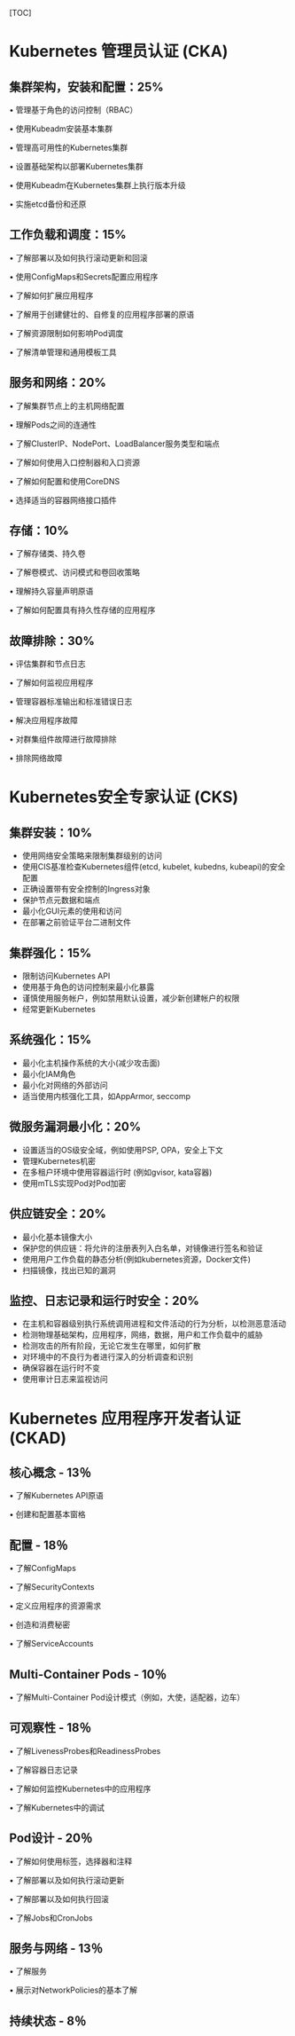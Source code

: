 [TOC]



# Kubernetes 管理员认证 (CKA)



## **集群架构，安装和配置：25%**



• 管理基于角色的访问控制（RBAC）

• 使用Kubeadm安装基本集群

• 管理高可用性的Kubernetes集群

• 设置基础架构以部署Kubernetes集群

• 使用Kubeadm在Kubernetes集群上执行版本升级

• 实施etcd备份和还原



## **工作负载和调度：15%**

• 了解部署以及如何执行滚动更新和回滚

• 使用ConfigMaps和Secrets配置应用程序

• 了解如何扩展应用程序

• 了解用于创建健壮的、自修复的应用程序部署的原语

• 了解资源限制如何影响Pod调度

• 了解清单管理和通用模板工具



## **服务和网络：20%**

• 了解集群节点上的主机网络配置

• 理解Pods之间的连通性

• 了解ClusterIP、NodePort、LoadBalancer服务类型和端点

• 了解如何使用入口控制器和入口资源

• 了解如何配置和使用CoreDNS

• 选择适当的容器网络接口插件



## **存储：10%**

• 了解存储类、持久卷

• 了解卷模式、访问模式和卷回收策略

• 理解持久容量声明原语

• 了解如何配置具有持久性存储的应用程序



## **故障排除：30%**

• 评估集群和节点日志

• 了解如何监视应用程序

• 管理容器标准输出和标准错误日志

• 解决应用程序故障

• 对群集组件故障进行故障排除

• 排除网络故障



# Kubernetes安全专家认证 (CKS)



## **集群安装：10%**



- 使用网络安全策略来限制集群级别的访问
- 使用CIS基准检查Kubernetes组件(etcd, kubelet, kubedns, kubeapi)的安全配置
- 正确设置带有安全控制的Ingress对象
- 保护节点元数据和端点
- 最小化GUI元素的使用和访问
- 在部署之前验证平台二进制文件



## **集群强化：15%**



- 限制访问Kubernetes API
- 使用基于角色的访问控制来最小化暴露
- 谨慎使用服务帐户，例如禁用默认设置，减少新创建帐户的权限
- 经常更新Kubernetes



## **系统强化：15%**

- 最小化主机操作系统的大小(减少攻击面)
- 最小化IAM角色
- 最小化对网络的外部访问
- 适当使用内核强化工具，如AppArmor, seccomp



## **微服务漏洞最小化：20%**



- 设置适当的OS级安全域，例如使用PSP, OPA，安全上下文
- 管理Kubernetes机密
- 在多租户环境中使用容器运行时 (例如gvisor, kata容器)
- 使用mTLS实现Pod对Pod加密



## **供应链安全：20%**

- 最小化基本镜像大小
- 保护您的供应链：将允许的注册表列入白名单，对镜像进行签名和验证
- 使用用户工作负载的静态分析(例如kubernetes资源，Docker文件)
- 扫描镜像，找出已知的漏洞



## **监控、日志记录和运行时安全：20%**

- 在主机和容器级别执行系统调用进程和文件活动的行为分析，以检测恶意活动
- 检测物理基础架构，应用程序，网络，数据，用户和工作负载中的威胁
- 检测攻击的所有阶段，无论它发生在哪里，如何扩散
- 对环境中的不良行为者进行深入的分析调查和识别
- 确保容器在运行时不变
- 使用审计日志来监视访问





# Kubernetes 应用程序开发者认证 (CKAD)

## **核心概念 - 13％**

•  了解Kubernetes API原语

•  创建和配置基本窗格



## **配置 - 18％** 

•  了解ConfigMaps

•  了解SecurityContexts

•  定义应用程序的资源需求

•  创造和消费秘密

•  了解ServiceAccounts



## **Multi-Container Pods - 10％**

•  了解Multi-Container Pod设计模式（例如，大使，适配器，边车）



## **可观察性 - 18％** 

•  了解LivenessProbes和ReadinessProbes

•  了解容器日志记录

•  了解如何监控Kubernetes中的应用程序

•  了解Kubernetes中的调试



## **Pod设计 - 20％** 

•  了解如何使用标签，选择器和注释

•  了解部署以及如何执行滚动更新

•  了解部署以及如何执行回滚

•  了解Jobs和CronJobs



## **服务与网络 - 13％**

•  了解服务

•  展示对NetworkPolicies的基本了解



## **持续状态 - 8％**

 
